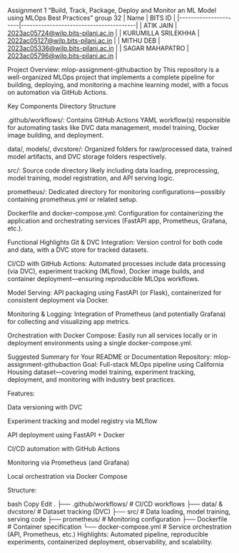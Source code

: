 
Assignment 1
“Build, Track, Package, Deploy and Monitor an ML Model using MLOps Best Practices”
group 32
| Name                 | BITS ID                               |
|----------------------|----------------------------------------|
| ATIK JAIN            | 2023ac05724@wilp.bits-pilani.ac.in     |
| KURUMILLA SRILEKHHA  | 2022ac05127@wilp.bits-pilani.ac.in     |
| MITHU DEB            | 2023ac05336@wilp.bits-pilani.ac.in     |
| SAGAR MAHAPATRO      | 2023ac05796@wilp.bits-pilani.ac.in     |


Project Overview: mlop-assignment-githubaction by 
This repository is a well-organized MLOps project that implements a complete pipeline for building, deploying, and monitoring a machine learning model, with a focus on automation via GitHub Actions.

Key Components
Directory Structure

.github/workflows/: Contains GitHub Actions YAML workflow(s) responsible for automating tasks like DVC data management, model training, Docker image building, and deployment.

data/, models/, dvcstore/: Organized folders for raw/processed data, trained model artifacts, and DVC storage folders respectively.

src/: Source code directory likely including data loading, preprocessing, model training, model registration, and API serving logic.

prometheus/: Dedicated directory for monitoring configurations—possibly containing prometheus.yml or related setup.

Dockerfile and docker-compose.yml: Configuration for containerizing the application and orchestrating services (FastAPI app, Prometheus, Grafana, etc.).

Functional Highlights
Git & DVC Integration: Version control for both code and data, with a DVC store for tracked datasets.

CI/CD with GitHub Actions: Automated processes include data processing (via DVC), experiment tracking (MLflow), Docker image builds, and container deployment—ensuring reproducible MLOps workflows.

Model Serving: API packaging using FastAPI (or Flask), containerized for consistent deployment via Docker.

Monitoring & Logging: Integration of Prometheus (and potentially Grafana) for collecting and visualizing app metrics.

Orchestration with Docker Compose: Easily run all services locally or in deployment environments using a single docker-compose.yml.

Suggested Summary for Your README or Documentation
Repository: mlop-assignment-githubaction
Goal: Full-stack MLOps pipeline using California Housing dataset—covering model training, experiment tracking, deployment, and monitoring with industry best practices.

Features:

Data versioning with DVC

Experiment tracking and model registry via MLflow

API deployment using FastAPI + Docker

CI/CD automation with GitHub Actions

Monitoring via Prometheus (and Grafana)

Local orchestration via Docker Compose

Structure:

bash
Copy
Edit
.
├── .github/workflows/     # CI/CD workflows
├── data/ & dvcstore/      # Dataset tracking (DVC)
├── src/                   # Data loading, model training, serving code
├── prometheus/            # Monitoring configuration
├── Dockerfile             # Container specification
└── docker-compose.yml     # Service orchestration (API, Prometheus, etc.)
Highlights: Automated pipeline, reproducible experiments, containerized deployment, observability, and scalability.

